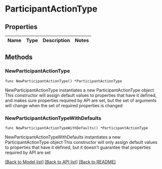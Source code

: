 # ParticipantActionType

## Properties

Name | Type | Description | Notes
------------ | ------------- | ------------- | -------------

## Methods

### NewParticipantActionType

`func NewParticipantActionType() *ParticipantActionType`

NewParticipantActionType instantiates a new ParticipantActionType object
This constructor will assign default values to properties that have it defined,
and makes sure properties required by API are set, but the set of arguments
will change when the set of required properties is changed

### NewParticipantActionTypeWithDefaults

`func NewParticipantActionTypeWithDefaults() *ParticipantActionType`

NewParticipantActionTypeWithDefaults instantiates a new ParticipantActionType object
This constructor will only assign default values to properties that have it defined,
but it doesn't guarantee that properties required by API are set


[[Back to Model list]](../README.md#documentation-for-models) [[Back to API list]](../README.md#documentation-for-api-endpoints) [[Back to README]](../README.md)


